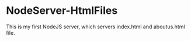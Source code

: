 # NodeServer-HtmlFiles

This is my first NodeJS server, which servers index.html and aboutus.html file. 
